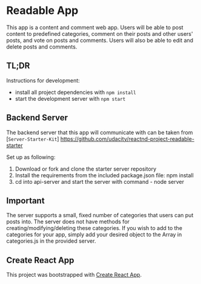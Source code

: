 # Readable App

This app is a content and comment web app. Users will be able to post content to predefined categories, comment on their posts and other users' posts, and vote on posts and comments. Users will also be able to edit and delete posts and comments.

## TL;DR

Instructions for development:

* install all project dependencies with `npm install`
* start the development server with `npm start`

## Backend Server

The backend server that this app will communicate with can be taken from
[`Server-Starter-Kit`] https://github.com/udacity/reactnd-project-readable-starter

Set up as following:
1. Download or fork and clone the starter server repository
2. Install the requirements from the included package.json file: npm install
3. cd into api-server and start the server with command - node server

## Important
The server supports a small, fixed number of categories that users can put posts into. The server does not have methods for creating/modifying/deleting these categories. If you wish to add to the categories for your app, simply add your desired object to the Array in categories.js in the provided server.

## Create React App

This project was bootstrapped with [Create React App](https://github.com/facebookincubator/create-react-app). 
